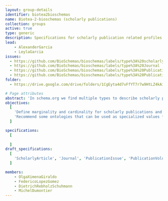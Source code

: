 ```yaml
---
layout: group-details
identifier: biotea2bioschemas
name: Biotea-2-bioschemas (scholarly publications)
collection: groups
active: true
type: generic
description: Specifications for scholarly publication related profiles
lead:
    - AlexanderGarcia
    - LeylaGarcia
issues: 
  - https://github.com/BioSchemas/bioschemas/labels/type%3A%20scholarlyarticle
  - https://github.com/BioSchemas/bioschemas/labels/type%3A%20Journal
  - https://github.com/BioSchemas/bioschemas/labels/type%3A%20PublicationIssue
  - https://github.com/BioSchemas/bioschemas/labels/type%3A%20PublicationVolume
folder: 
  - https://drive.google.com/drive/folders/1CgEyta4d7vFfYT7r7w9HtLZ4kAidDmJI

# Page attributes
abstract: 'In schema.org we find multiple types to describe scholarly publications. This group aims to define the profiles for those most relevant for publications in sciences, particularly Life Sciences. In order to do so, this group follows the schemas defined by the Biotea project. Biotea encompases elements from multiple ontologies to semantically described enriched articles; it includes metadata, references, structure, content and annotations corresponding to entities recognized in the text by text-mining methods. Citation [1](https://peerj.com/articles/4201/), [2](https://jbiomedsem.biomedcentral.com/articles/10.1186/2041-1480-4-S1-S5)'
objectives:
  [
    'Define marginality and cardinality for scholarly publications and related types such as journal, publication issue and publication volume',
    'Recommend some ontologies that can be used as specialized values for some properties'
  ]

specifications:
  [
    
  ]
draft_specifications:
  [
    'ScholarlyArticle', 'Journal', 'PublicationIssue', 'PublicationVolume'
  ]

members:
    - OlgaXimenaGiraldo
    - FedericoLopezGomez
    - DietrichRebholzSchuhmann
    - MichelDumontier
---
```

